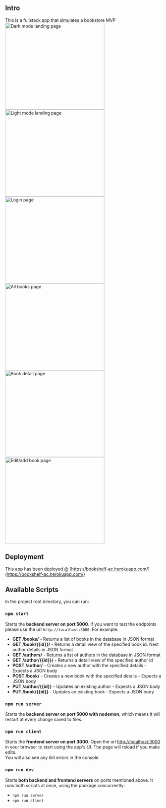 ## Intro

This is a fullstack app that simulates a bookstore MVP <br />
<img src="https://i.ibb.co/Vqq76H4/Screen-Shot-2021-02-28-at-19-57-59.jpg" alt="Dark mode landing page" width="320" height="280"/>
<img src="https://i.ibb.co/pvThsyh/Screen-Shot-2021-02-28-at-19-58-12.jpg" alt="Light mode landing page" width="320" height="280"/>
<img src="https://i.ibb.co/gw2fZgR/Screen-Shot-2021-02-28-at-19-58-44.jpg" alt="Login page" width="320" height="280"/> <br />
<img src="https://i.ibb.co/qxqspzM/Screen-Shot-2021-02-28-at-19-58-29.jpg" alt="All books page" width="320" height="280"/> 
<img src="https://i.ibb.co/cw8fk45/Screen-Shot-2021-02-28-at-19-59-43.jpg" alt="Book detail page" width="320" height="280"/>
<img src="https://i.ibb.co/BCWsLQR/Screen-Shot-2021-02-28-at-19-59-02.jpg" alt="Edit/add book page" width="320" height="280"/>



## Deployment

This app has been deployed @
[https://bookshelf-ac.herokuapp.com/](https://bookshelf-ac.herokuapp.com/) <br />

## Available Scripts

In the project root directory, you can run:

### `npm start`

Starts the **backend server on port 5000**. If you want to test the endpoints please
use the url `http://localhost:5000`. For example:

- **GET /books/** - Returns a list of books in the database in JSON format
- **GET /book/{{id}}/** - Returns a detail view of the specified book id. Nest author
  details in JSON format
- **GET /authors/** - Returns a list of authors in the database in JSON format
- **GET /author/{{id}}/** - Returns a detail view of the specified author id
- **POST /author/** - Creates a new author with the specified details - Expects a JSON
  body
- **POST /book/** - Creates a new book with the specified details - Expects a JSON body
- **PUT /author/{{id}}** - Updates an existing author - Expects a JSON body
- **PUT /book/{{id}}** - Updates an existing book - Expects a JSON body

### `npm run server`

Starts the **backend server on port 5000 with nodemon**, which means it will restart at
every change saved to files.<br />

### `npm run client`

Starts the **frontend server on port 3000**. Open the url
[http://localhost:3000](http://localhost:3000) in your browser to start using the app's
UI. The page will reload if you make edits.<br /> You will also see any lint errors in
the console.

### `npm run dev`

Starts **both backend and frontend servers** on ports mentioned above. It runs both
scripts at once, using the package concurrently:

- `npm run server`
- `npm run client`
